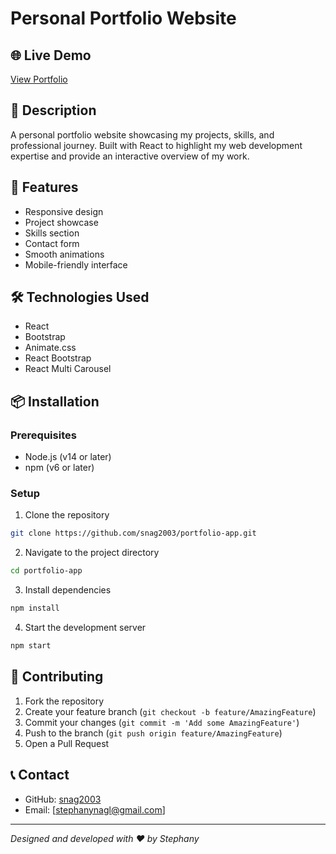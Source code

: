 # Personal Portfolio Website

## 🌐 Live Demo
[View Portfolio](https://snag2003.github.io/portfolio-app)

## 📝 Description
A personal portfolio website showcasing my projects, skills, and professional journey. Built with React to highlight my web development expertise and provide an interactive overview of my work.

## 🚀 Features
- Responsive design
- Project showcase
- Skills section
- Contact form
- Smooth animations
- Mobile-friendly interface

## 🛠 Technologies Used
- React
- Bootstrap
- Animate.css
- React Bootstrap
- React Multi Carousel

## 📦 Installation

### Prerequisites
- Node.js (v14 or later)
- npm (v6 or later)

### Setup
1. Clone the repository
```bash
git clone https://github.com/snag2003/portfolio-app.git
```

2. Navigate to the project directory
```bash
cd portfolio-app
```

3. Install dependencies
```bash
npm install
```

4. Start the development server
```bash
npm start
```

## 🤝 Contributing
1. Fork the repository
2. Create your feature branch (`git checkout -b feature/AmazingFeature`)
3. Commit your changes (`git commit -m 'Add some AmazingFeature'`)
4. Push to the branch (`git push origin feature/AmazingFeature`)
5. Open a Pull Request

## 📞 Contact
- GitHub: [snag2003](https://github.com/snag2003)
- Email: [stephanynagl@gmail.com]
  
---

*Designed and developed with ❤️ by Stephany*
